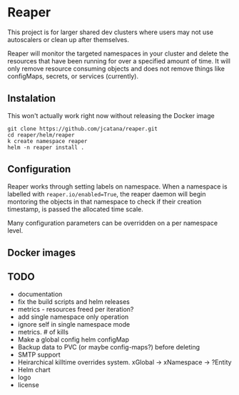 # Reaper

This project is for larger shared dev clusters where users may not use autoscalers or clean up after themselves.

Reaper will monitor the targeted namespaces in your cluster and delete the resources that have been running for over a specified amount of time. It will only remove resource consuming objects and does not remove things like configMaps, secrets, or services (currently).

## Instalation
This won't actually work right now without releasing the Docker image
```
git clone https://github.com/jcatana/reaper.git
cd reaper/helm/reaper
k create namespace reaper
helm -n reaper install . 
```

## Configuration
Reaper works through setting labels on namespace. When a namespace is labelled with `reaper.io/enabled=True`, the reaper daemon will begin montoring the objects in that namespace to check if their creation timestamp, is passed the allocated time scale.

Many configuration parameters can be overridden on a per namespace level.


## Docker images


## TODO
- documentation
- fix the build scripts and helm releases
- metrics - resources freed per iteration?
- add single namespace only operation
- ignore self in single namespace mode
- metrics. # of kills
- Make a global config helm configMap
- Backup data to PVC (or maybe config-maps?) before deleting
- SMTP support
- Heirarchical killtime overrides system. xGlobal -> xNamespace -> ?Entity
- Helm chart
- logo
- license


